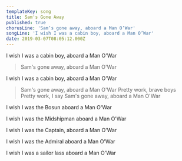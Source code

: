 ```yaml
---
templateKey: song
title: Sam's Gone Away
published: true
chorusLine: 'Sam’s gone away, aboard a Man O’War'
songLine: 'I wish I was a cabin boy, aboard a Man O’War'
date: 2019-03-07T08:05:12.000Z
---
```

I wish I was a cabin boy, aboard a Man O\'War

> Sam\'s gone away, aboard a Man O\'War

I wish I was a cabin boy, aboard a Man O\'War

> Sam\'s gone away, aboard a Man O\'War
Pretty work, brave boys
Pretty work, I say
Sam\'s gone away, aboard a Man O\'War

I wish I was the Bosun aboard a Man O\'War

I wish I was the Midshipman aboard a Man O\'War

I wish I was the Captain, aboard a Man O\'War

I wish I was the Admiral aboard a Man O\'War

I wish I was a sailor lass aboard a Man O\'War
